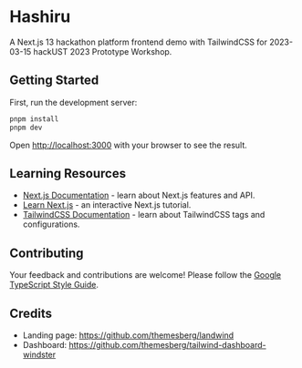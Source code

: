 # Hashiru

A Next.js 13 hackathon platform frontend demo with TailwindCSS for 2023-03-15 hackUST 2023 Prototype Workshop.

## Getting Started

First, run the development server:

```bash
pnpm install
pnpm dev
```

Open [http://localhost:3000](http://localhost:3000) with your browser to see the result.

## Learning Resources

- [Next.js Documentation](https://nextjs.org/docs) - learn about Next.js features and API.
- [Learn Next.js](https://nextjs.org/learn) - an interactive Next.js tutorial.
- [TailwindCSS Documentation](https://tailwindcss.com/docs) - learn about TailwindCSS tags and configurations.

## Contributing

Your feedback and contributions are welcome! Please follow the [Google TypeScript Style Guide](https://google.github.io/styleguide/tsguide.html).

## Credits

- Landing page: <https://github.com/themesberg/landwind>
- Dashboard: <https://github.com/themesberg/tailwind-dashboard-windster>

